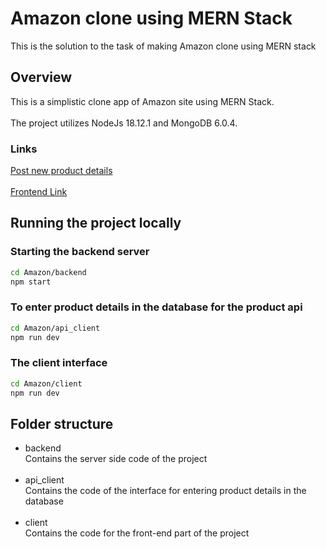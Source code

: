 # Amazon clone using MERN Stack

This is the solution to the task of making Amazon clone using MERN stack


## Overview

This is a simplistic clone app of Amazon site using MERN Stack.<br/>  
The project utilizes NodeJs 18.12.1 and MongoDB 6.0.4.<br/>

### Links

[Post new product details](https://amazon-gules-six.vercel.app/ "interface to add products to db")
<br/><br/>
[Frontend Link](https://amazon-client-two.vercel.app "interface for the endproduct")



## Running the project locally

### Starting the backend server

```bash
cd Amazon/backend
npm start 
```

### To enter product details in the database for the product api

```bash
cd Amazon/api_client
npm run dev 
```

### The client interface

```bash
cd Amazon/client 
npm run dev
```


## Folder structure
 - backend <br/>
    Contains the server side code of the project <br/><br/>
 - api_client <br/>
    Contains the code of the interface for entering product details in the database<br/><br/> 
 - client <br/>
    Contains the code for the front-end part of the project <br/><br/>
    
